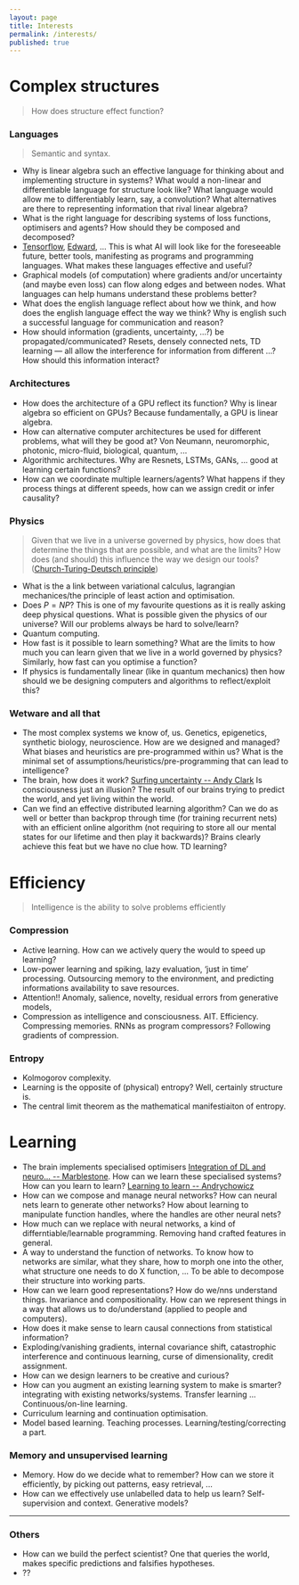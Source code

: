 ```yaml
---
layout: page
title: Interests
permalink: /interests/
published: true
---
```


# Complex structures

> How does structure effect function?

### Languages

> Semantic and syntax. 

* Why is linear algebra such an effective language for thinking about and implementing structure in systems? What would a non-linear and differentiable language for structure look like? What language would allow me to differentiably learn, say, a convolution? What alternatives are there to representing information that rival linear algebra?
* What is the right language for describing systems of loss functions, optimisers and agents? How should they be composed and decomposed?
* [Tensorflow](https://www.tensorflow.org/), [Edward](http://edwardlib.org/), ... This is what AI will look like for the foreseeable future, better tools, manifesting as programs and programming languages. What makes these languages effective and useful?
* Graphical models (of computation) where gradients and/or uncertainty (and maybe even loss) can flow along edges and between nodes. What languages can help humans understand these problems better? 
* What does the english language reflect about how we think, and how does the english language effect the way we think? Why is english such a successful language for communication and reason?
* How should information (gradients, uncertainty, …?) be propagated/communicated? Resets, densely connected nets, TD learning — all allow the interference for information from different …? How should this information interact?


### Architectures

* How does the architecture of a GPU reflect its function? Why is linear algebra so efficient on GPUs? Because fundamentally, a GPU is linear algebra.
* How can alternative computer architectures be used for different problems, what will they be good at? Von Neumann, neuromorphic, photonic, micro-fluid, biological, quantum, ...
* Algorithmic architectures. Why are Resnets, LSTMs, GANs, ... good at learning certain functions?
* How can we coordinate multiple learners/agents? What happens if they process things at different speeds, how can we assign credit or infer causality?

### Physics

> Given that we live in a universe governed by physics, how does that determine the things that are possible, and what are the limits? How does (and should) this influence the way we design our tools? ([Church-Turing-Deutsch principle](https://en.wikipedia.org/wiki/Church%E2%80%93Turing%E2%80%93Deutsch_principle))

* What is the a link between variational calculus, lagrangian mechanices/the principle of least action and optimisation. 
* Does $P = NP$? This is one of my favourite questions as it is really asking deep physical questions. What is possible given the physics of our universe?  Will our problems always be hard to solve/learn?
* Quantum computing.
* How fast is it possible to learn something? What are the limits to how much you can learn given that we live in a world governed by physics? Similarly, how fast can you optimise a function?
* If physics is fundamentally linear (like in quantum mechanics) then how should we be designing computers and algorithms to reflect/exploit this?

### Wetware and all that  

* The most complex systems we know of, us. Genetics, epigenetics, synthetic biology, neuroscience. How are we designed and managed? What biases and heuristics are pre-programmed within us? What is the minimal set of assumptions/heuristics/pre-programming that can lead to intelligence?
* The brain, how does it work? [Surfing uncertainty -- Andy Clark](https://www.goodreads.com/book/show/25823558-surfing-uncertainty) Is consciousness just an illusion? The result of our brains trying to predict the world, and yet living within the world.
* Can we find an effective distributed learning algorithm? Can we do as well or better than backprop through time (for training recurrent nets) with an efficient online algorithm (not requiring to store all our mental states for our lifetime and then play it backwards)?  Brains clearly achieve this feat but we have no clue how. TD learning? 


# Efficiency

> Intelligence is the ability to solve problems efficiently

### Compression

* Active learning. How can we actively query the would to speed up learning?
* Low-power learning and spiking, lazy evaluation, ‘just in time’ processing. Outsourcing memory to the environment, and predicting informations availability to save resources.
* Attention!! Anomaly, salience, novelty, residual errors from generative models, 
* Compression as intelligence and consciousness. AIT.  Efficiency.  Compressing memories. RNNs as program compressors? Following gradients of compression.

### Entropy

* Kolmogorov complexity.
* Learning is the opposite of (physical) entropy? Well, certainly structure is.
* The central limit theorem as the mathematical manifestiaiton of entropy.

# Learning

* The brain implements specialised optimisers [Integration of DL and neuro... -- Marblestone](https://arxiv.org/abs/1606.03813). How can we learn these specialised systems? How can you learn to learn? [Learning to learn -- Andrychowicz](https://arxiv.org/abs/1606.04474)
* How can we compose and manage neural networks? How can neural nets learn to generate other networks? How about learning to manipulate function handles, where the handles are other neural nets?
* How much can we replace with neural networks, a kind of differntiable/learnable programming. Removing hand crafted features in general.
* A way to understand the function of networks. To know how to networks are similar, what they share, how to morph one into the other, what structure one needs to do X function, ... To be able to decompose their structure into working parts.
* How can we learn good representations? How do we/nns understand things. Invariance and compositionality. How can we represent things in a way that allows us to do/understand (applied to people and computers). 
* How does it make sense to learn causal connections from statistical information?
* Exploding/vanishing gradients, internal covariance shift, catastrophic interference and continuous learning, curse of dimensionality, credit assignment.
* How can we design learners to be creative and curious?
* How can you augment an existing learning system to make is smarter? integrating with existing networks/systems. Transfer learning ... Continuous/on-line learning.
* Curriculum learning and continuation optimisation.
* Model based learning. Teaching processes. Learning/testing/correcting a part.

### Memory and unsupervised learning

* Memory. How do we decide what to remember? How can we store it efficiently, by picking out patterns, easy retrieval, ...
* How can we effectively use unlabelled data to help us learn? Self-supervision and context. Generative models?


*** 
### Others

* How can we build the perfect scientist? One that queries the world, makes specific predictions and falsifies hypotheses. 
* ??